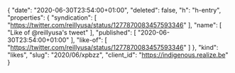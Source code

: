{
  "date": "2020-06-30T23:54:00+01:00",
  "deleted": false,
  "h": "h-entry",
  "properties": {
    "syndication": [
      "https://twitter.com/reillyusa/status/1277870083457593346"
    ],
    "name": [
      "Like of @reillyusa's tweet"
    ],
    "published": [
      "2020-06-30T23:54:00+01:00"
    ],
    "like-of": [
      "https://twitter.com/reillyusa/status/1277870083457593346"
    ]
  },
  "kind": "likes",
  "slug": "2020/06/xpbzz",
  "client_id": "https://indigenous.realize.be"
}
